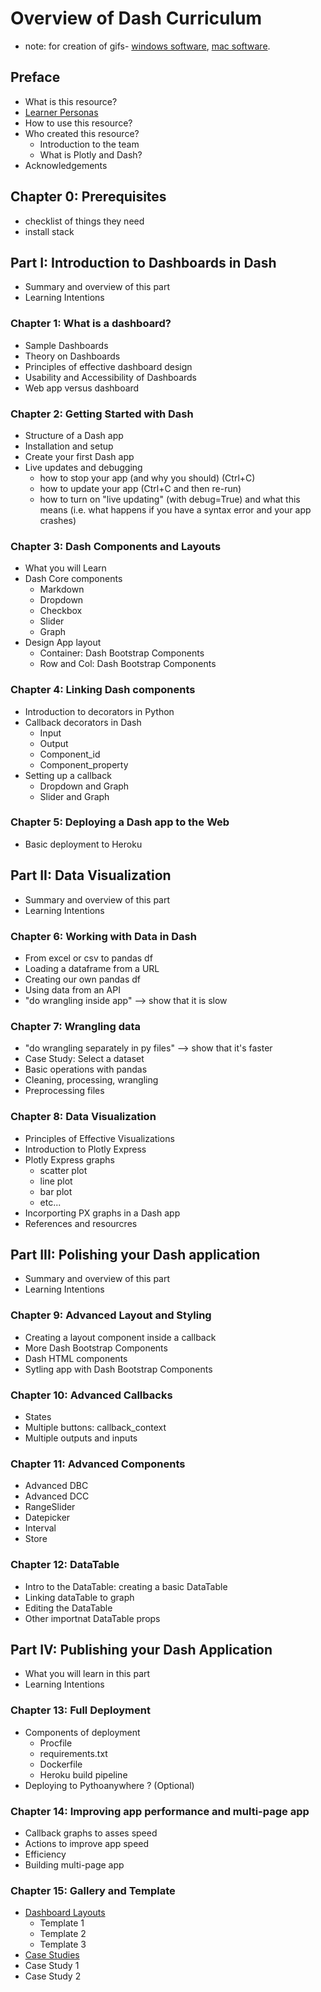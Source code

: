 # Overview of Dash Curriculum
 * note: for creation of gifs- [windows software](com), [mac software](https://getkap.co/). 
## Preface

- What is this resource?
- [Learner Personas](https://teachtogether.tech/en/#s:process-personas)
- How to use this resource?
- Who created this resource?
  - Introduction to the team
  - What is Plotly and Dash?
- Acknowledgements

## Chapter 0: Prerequisites

- checklist of things they need
- install stack

## Part I: Introduction to Dashboards in Dash

- Summary and overview of this part
- Learning Intentions

### Chapter 1: What is a dashboard?

- Sample Dashboards
- Theory on Dashboards
- Principles of effective dashboard design
- Usability and Accessibility of Dashboards
- Web app versus dashboard

### Chapter 2: Getting Started with Dash

- Structure of a Dash app
- Installation and setup
- Create your first Dash app
- Live updates and debugging
  - how to stop your app (and why you should) (Ctrl+C)
  - how to update your app (Ctrl+C and then re-run)
  - how to turn on "live updating" (with debug=True) and what this means (i.e. what happens if you have a syntax error and your app crashes)

### Chapter 3: Dash Components and Layouts

 - What you will Learn
 - Dash Core components
   - Markdown
   - Dropdown
   - Checkbox
   - Slider
   - Graph
 - Design App layout
   - Container: Dash Bootstrap Components
   - Row and Col: Dash Bootstrap Components

### Chapter 4: Linking Dash components

 - Introduction to decorators in Python
 - Callback decorators in Dash
   - Input
   - Output
   - Component_id
   - Component_property
 - Setting up a callback
   - Dropdown and Graph
   - Slider and Graph
 
### Chapter 5: Deploying a Dash app to the Web

 - Basic deployment to Heroku

## Part II: Data Visualization

- Summary and overview of this part
- Learning Intentions

### Chapter 6: Working with Data in Dash

- From excel or csv to pandas df
- Loading a dataframe from a URL
- Creating our own pandas df 
- Using data from an API
- "do wrangling inside app" --> show that it is slow

### Chapter 7: Wrangling data

- "do wrangling separately in py files" --> show that it's faster
- Case Study: Select a dataset
- Basic operations with pandas
- Cleaning, processing, wrangling
- Preprocessing files

### Chapter 8: Data Visualization

 - Principles of Effective Visualizations
 - Introduction to Plotly Express
 - Plotly Express graphs
   - scatter plot
   - line plot
   - bar plot
   - etc...
 - Incorporting PX graphs in a Dash app 
 - References and resourcres

## Part III: Polishing your Dash application

- Summary and overview of this part
- Learning Intentions
 
### Chapter 9: Advanced Layout and Styling

 - Creating a layout component inside a callback
 - More Dash Bootstrap Components
 - Dash HTML components
 - Sytling app with Dash Bootstrap Components
  
### Chapter 10: Advanced Callbacks

 - States
 - Multiple buttons: callback_context
 - Multiple outputs and inputs

### Chapter 11: Advanced Components

- Advanced DBC
- Advanced DCC
 - RangeSlider
 - Datepicker
 - Interval
 - Store

### Chapter 12: DataTable

 - Intro to the DataTable: creating a basic DataTable
 - Linking dataTable to graph
 - Editing the DataTable
 - Other importnat DataTable props

## Part IV: Publishing your Dash Application

- What you will learn in this part
- Learning Intentions

### Chapter 13: Full Deployment

 - Components of deployment
   - Procfile
   - requirements.txt
   - Dockerfile
   - Heroku build pipeline 
 - Deploying to Pythoanywhere ? (Optional)

### Chapter 14: Improving app performance and multi-page app

 - Callback graphs to asses speed
 - Actions to improve app speed
 - Efficiency
 - Building multi-page app
 
### Chapter 15: Gallery and Template

- [Dashboard Layouts](https://github.com/matthewconnell/dashr_sample_layouts)
  - Template 1
  - Template 2
  - Template 3  
- [Case Studies](https://dashboard-showcase-532.herokuapp.com/)
 - Case Study 1
 - Case Study 2
